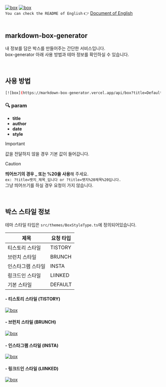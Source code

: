[![box](https://markdown-box-generator.vercel.app/api/box?title=markdown_box_code_👀&author=jongeui)](https://github.com/jongeuni/markdown-box-generator) [![box](https://markdown-box-generator.vercel.app/api/box?title=markdown_box_code_👀_move_title&author=jongeui&style=brunch)](https://github.com/jongeuni/markdown-box-generator)
<br>
`You can check the README of English` 👉 [Document of English](https://github.com/jongeuni/markdown-box-generator/blob/main/README-EN.md)
<br>
<br>

## markdown-box-generator
내 정보를 담은 박스를 만들어주는 간단한 서비스입니다.<br>
box-generator 아래 사용 방법과 테마 정보를 확인하실 수 있습니다.

<br>

## 사용 방법
```bash
[![box](https://markdown-box-generator.vercel.app/api/box?title=Default_Title&author=Author&date=2025-7-28&style=default)](https://github.com/jongeuni/markdown-box-generator)
```
### 🔍 param
- **title**
- **author**
- **date**
- **style**

> [!IMPORTANT]
> 값을 전달하지 않을 경우 기본 값이 들어갑니다.


> [!Caution]
> **띄어쓰기의 경우 _ 또는 %20을 사용**해 주세요.<br>
> `ex: ?title=뱃지_제목_입니다 or ?title=뱃지%20제목%20입니다.`<br>
> 그냥 띄어쓰기를 하실 경우 요청이 가지 않습니다.

<br>

## 박스 스타일 정보
테마 스타일 타입은 `src/themes/BoxStyleType.ts`에 정의되어있습니다.

| 제목  | 요청 타입 |
| ------------- | ------------- |
| 티스토리 스타일  | TISTORY |
| 브런치 스타일  | BRUNCH |
| 인스타그램 스타일  | INSTA |
| 링크드인 스타일  | LIINKED |
| 기본 스타일  | DEFAULT |


#### - 티스토리 스타일 (TISTORY)
[![box](https://markdown-box-generator.vercel.app/api/box?title=Tistory_style&author=Author&date=2025-7-28&style=tistory)](https://github.com/jongeuni/markdown-box-generator)
#### - 브런치 스타일 (BRUNCH)
[![box](https://markdown-box-generator.vercel.app/api/box?title=Brunch_style&author=Author&date=2025-7-28&style=brunch)](https://github.com/jongeuni/markdown-box-generator)
#### - 인스타그램 스타일 (INSTA)
[![box](https://markdown-box-generator.vercel.app/api/box?title=Insta_style&author=Author&style=insta)](https://github.com/jongeuni/markdown-box-generator)
#### - 링크드인 스타일 (LIINKED)
[![box](https://markdown-box-generator.vercel.app/api/box?title=Linked_style&author=Author&style=linked)](https://github.com/jongeuni/markdown-box-generator)

